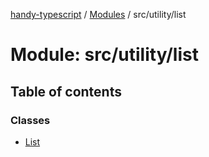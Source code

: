 [handy-typescript](../README.md) / [Modules](../modules.md) / src/utility/list

# Module: src/utility/list

## Table of contents

### Classes

- [List](../classes/src_utility_list.list.md)
